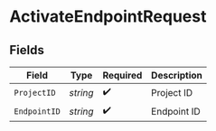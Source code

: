 # ActivateEndpointRequest


## Fields

| Field              | Type               | Required           | Description        |
| ------------------ | ------------------ | ------------------ | ------------------ |
| `ProjectID`        | *string*           | :heavy_check_mark: | Project ID         |
| `EndpointID`       | *string*           | :heavy_check_mark: | Endpoint ID        |
